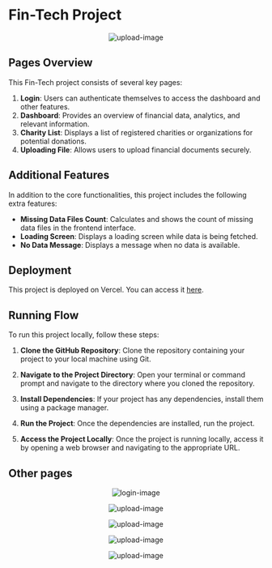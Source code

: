 # Fin-Tech Project
<p align="center"><img src="https://i.postimg.cc/9f7RngtP/Screenshot-2024-05-08-133355.png" alt="upload-image"></p>

## Pages Overview

This Fin-Tech project consists of several key pages:

1. **Login**: Users can authenticate themselves to access the dashboard and other features.
2. **Dashboard**: Provides an overview of financial data, analytics, and relevant information.
3. **Charity List**: Displays a list of registered charities or organizations for potential donations.
4. **Uploading File**: Allows users to upload financial documents securely.



## Additional Features

In addition to the core functionalities, this project includes the following extra features:

- **Missing Data Files Count**: Calculates and shows the count of missing data files in the frontend interface.
- **Loading Screen**: Displays a loading screen while data is being fetched.
- **No Data Message**: Displays a message when no data is available.

  
## Deployment

This project is deployed on Vercel. You can access it [here](https://fin-tech-test.vercel.app/).



## Running Flow

To run this project locally, follow these steps:

1. **Clone the GitHub Repository**: 
   Clone the repository containing your project to your local machine using Git.

   
2. **Navigate to the Project Directory**: 
Open your terminal or command prompt and navigate to the directory where you cloned the repository.


3. **Install Dependencies**: 
If your project has any dependencies, install them using a package manager.


4. **Run the Project**: 
Once the dependencies are installed, run the project.


5. **Access the Project Locally**: 
Once the project is running locally, access it by opening a web browser and navigating to the appropriate URL.


## Other pages
<p align="center"><img src="https://i.postimg.cc/9f7RngtP/Screenshot-2024-05-08-133355.png
" alt="login-image"></p>
<p align="center"><img src="https://i.postimg.cc/447fbHPt/Screenshot-2024-05-08-133431.png" alt="upload-image"></p>
<p align="center"><img src="https://i.postimg.cc/yxJwm9zN/Screenshot-2024-05-08-133448.png" alt="upload-image"></p>
<p align="center"><img src="https://i.postimg.cc/Fz8X8pxc/Screenshot-2024-05-08-133600.png" alt="upload-image"></p>
<p align="center"><img src="https://i.postimg.cc/CMPhbHbw/Screenshot-2024-05-08-133546.png" alt="upload-image"></p>






